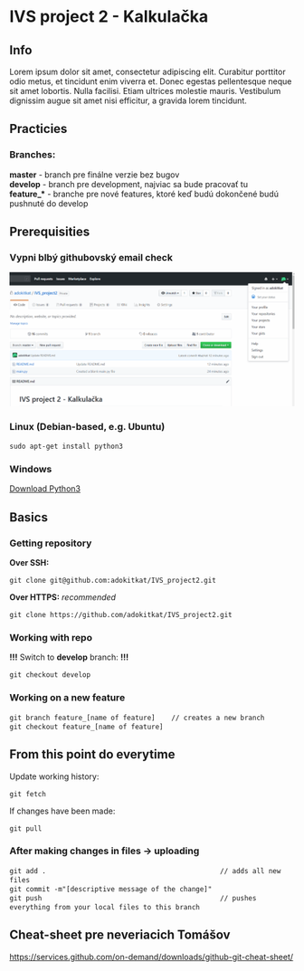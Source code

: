 ﻿# IVS project 2 - Kalkulačka
## Info
Lorem ipsum dolor sit amet, consectetur adipiscing elit. Curabitur porttitor odio metus, et tincidunt enim viverra et. Donec egestas pellentesque neque sit amet lobortis. Nulla facilisi. Etiam ultrices molestie mauris. Vestibulum dignissim augue sit amet nisi efficitur, a gravida lorem tincidunt.

## Practicies
### Branches:
<b>master</b>  - branch pre finálne verzie bez bugov  
<b>develop</b> - branch pre development, najviac sa bude pracovať tu  
<b>feature_*</b>  - branche pre nové features, ktoré keď budú dokončené budú pushnuté do develop  

## Prerequisities
### Vypni blbý githubovský email check
![](README_files/email.gif)

### Linux (Debian-based, e.g. Ubuntu)  
```
sudo apt-get install python3
```
### Windows  
[Download Python3](https://www.python.org/downloads/)  
## Basics
### Getting repository
<b>Over SSH:</b>
```
git clone git@github.com:adokitkat/IVS_project2.git
```
<b>Over HTTPS:</b> _recommended_ 
```
git clone https://github.com/adokitkat/IVS_project2.git
```
### Working with repo
<b>!!!</b> Switch to <b>develop</b> branch: <b>!!!</b> 
```
git checkout develop
```  
### Working on a new feature
```
git branch feature_[name of feature]    // creates a new branch
git checkout feature_[name of feature]
```
 
## From this point do everytime
Update working history:
```
git fetch
```
If changes have been made:
```
git pull
```
### After making changes in files -> uploading
```
git add .                                           // adds all new files
git commit -m"[descriptive message of the change]"
git push                                            // pushes everything from your local files to this branch
```

## Cheat-sheet pre neveriacich Tomášov
https://services.github.com/on-demand/downloads/github-git-cheat-sheet/
